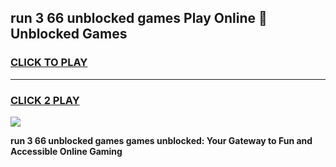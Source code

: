 
## run 3 66 unblocked games Play Online 👋 Unblocked Games
<h3>
<a href="https://premium.freeplayer.one?title=run_3_66_unblocked_games&ref=19F">CLICK TO PLAY</a></h3>
<hr>

<h3>
<a href="https://premium.freeplayer.one?title=run_3_66_unblocked_games&ref=19F">CLICK 2 PLAY</a>
  
</h3>

<a href="https://premium.freeplayer.one?title=run_3_66_unblocked_games&ref=19F"><img src="https://clearcache.store/games.png"></a>


**run 3 66 unblocked games games unblocked: Your Gateway to Fun and Accessible Online Gaming**
